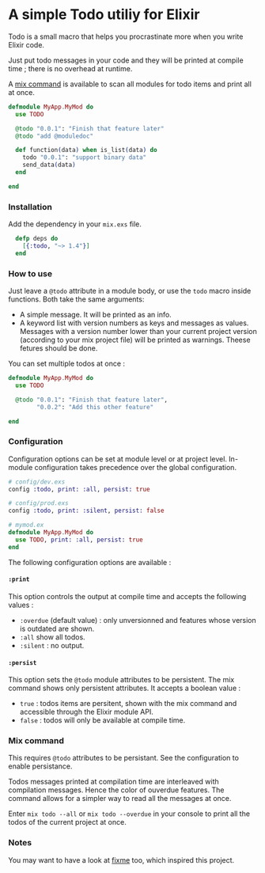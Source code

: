 # A simple Todo utiliy for Elixir

Todo is a small macro that helps you procrastinate more when you write Elixir code.

Just put todo messages in your code and they will be printed at compile time ; there is no overhead at runtime.

A [mix command](#mix-command) is available to scan all modules for todo items and print all at once.


```elixir
defmodule MyApp.MyMod do
  use TODO

  @todo "0.0.1": "Finish that feature later"
  @todo "add @moduledoc"

  def function(data) when is_list(data) do
    todo "0.0.1": "support binary data"
    send_data(data)
  end

end
```

### Installation

Add the dependency in your `mix.exs` file.

```elixir
  defp deps do
    [{:todo, "~> 1.4"}]
  end
```


### How to use

Just leave a `@todo` attribute in a module body, or use the `todo` macro inside functions. Both take the same arguments:

- A simple message. It will be printed as an info.
- A keyword list with version numbers as keys and messages as values. Messages with a version number lower than your current project version (according to your mix project file) will be printed as warnings. Theese fetures should be done.

You can set multiple todos at once :

```elixir
defmodule MyApp.MyMod do
  use TODO

  @todo "0.0.1": "Finish that feature later",
        "0.0.2": "Add this other feature"

end
```


### Configuration

Configuration options can be set at module level or at project level. In-module configuration takes precedence over the global configuration.


```elixir
# config/dev.exs
config :todo, print: :all, persist: true

# config/prod.exs
config :todo, print: :silent, persist: false
```

```elixir
# mymod.ex
defmodule MyApp.MyMod do
  use TODO, print: :all, persist: true
end
```

The following configuration options are available :

#### `:print`

This option controls the output at compile time and accepts the following values :

- `:overdue` (default value) : only unversionned and features whose version is outdated are shown.
- `:all` show all todos.
- `:silent` : no output.


#### `:persist`

This option sets the `@todo` module attributes to be persistent. The mix command shows only persistent attributes. It accepts a boolean value :

- `true` : todos items are persitent, shown with the mix command and accessible through the Elixir module API.
- `false` : todos will only be available at compile time.


### Mix command

This requires `@todo` attributes to be persistant. See the configuration to enable persistance.

Todos messages printed at compilation time are interleaved with compilation messages. Hence the color of ouverdue features. The command allows for a simpler way to read all the messages at once.

Enter `mix todo --all` or `mix todo --overdue` in your console to print all the todos of the current project at once.

### Notes

You may want to have a look at [fixme](https://github.com/henrik/fixme-elixir) too, which inspired this project.
